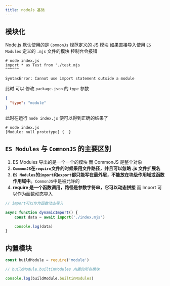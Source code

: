 ```yaml
---
title: nodeJs 基础
---
```


## 模块化

Node.js 默认使用的是 `CommonJs` 规范定义的 JS 模块 如果直接导入使用 `ES Modules` 定义的 `.mjs` 文件的模块 控制台会报错

```shell
# node index.js
import * as Test from './test.mjs
^^^^^^

SyntaxError: Cannot use import statement outside a module
```

此时 可以 修改 `package.json` 的 `type` 参数

```json
{
  "type": "module"
}
```

此时在运行 `node index.js` 便可以得到正确的结果了

```shell
# node index.js
[Module: null prototype] {  }
```

## `ES Modules` 与 `CommonJS` 的主要区别

1. ES Modules 导出的是一个一个的模块 而 CommonJS 是整个对象
2. **`CommonJS`在`require`文件的时候采用文件路径，并且可以忽略 .js 文件扩展名**
3. **`ES Modules`的`import`和`export`都只能写在最外层，不能放在块级作用域或函数作用域中**。`CommonJS`中是被允许的
4. **require 是一个函数调用，路径是参数字符串，它可以动态拼接** 而 Import 可以作为函数动态导入

```js
// import可以作为函数动态导入

async function dynamicImport() {
    const data = await import('./index.mjs')

    console.log(data)
}
```

## 内置模块

```js
const buildModule = require('module')

// buildModule.builtinModules 内置的所有模块

console.log(buildModule.builtinModules)
```
